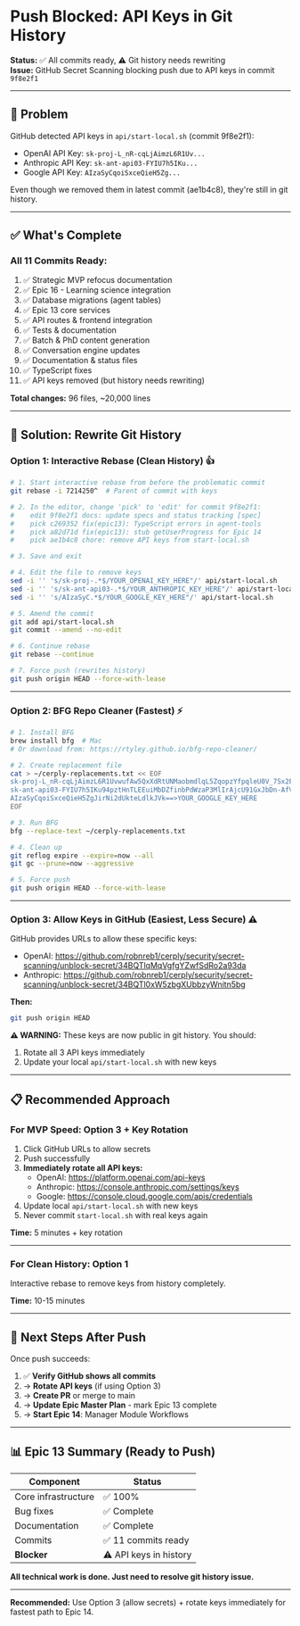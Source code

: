 # Push Blocked: API Keys in Git History

**Status:** ✅ All commits ready, ⚠️ Git history needs rewriting  
**Issue:** GitHub Secret Scanning blocking push due to API keys in commit `9f8e2f1`

---

## 🚨 **Problem**

GitHub detected API keys in `api/start-local.sh` (commit 9f8e2f1):
- OpenAI API Key: `sk-proj-L_nR-cqLjAimzL6R1Uv...`
- Anthropic API Key: `sk-ant-api03-FYIU7h5IKu...`
- Google API Key: `AIzaSyCqoiSxceQieH5Zg...`

Even though we removed them in latest commit (ae1b4c8), they're still in git history.

---

## ✅ **What's Complete**

### **All 11 Commits Ready:**
1. ✅ Strategic MVP refocus documentation
2. ✅ Epic 16 - Learning science integration
3. ✅ Database migrations (agent tables)
4. ✅ Epic 13 core services
5. ✅ API routes & frontend integration
6. ✅ Tests & documentation
7. ✅ Batch & PhD content generation
8. ✅ Conversation engine updates
9. ✅ Documentation & status files
10. ✅ TypeScript fixes
11. ✅ API keys removed (but history needs rewriting)

**Total changes:** 96 files, ~20,000 lines

---

## 🔧 **Solution: Rewrite Git History**

### **Option 1: Interactive Rebase (Clean History)** 👍

```bash
# 1. Start interactive rebase from before the problematic commit
git rebase -i 7214250^  # Parent of commit with keys

# 2. In the editor, change 'pick' to 'edit' for commit 9f8e2f1:
#    edit 9f8e2f1 docs: update specs and status tracking [spec]
#    pick c269352 fix(epic13): TypeScript errors in agent-tools
#    pick a82d71d fix(epic13): stub getUserProgress for Epic 14
#    pick ae1b4c8 chore: remove API keys from start-local.sh

# 3. Save and exit

# 4. Edit the file to remove keys
sed -i '' 's/sk-proj-.*$/YOUR_OPENAI_KEY_HERE"/' api/start-local.sh
sed -i '' 's/sk-ant-api03-.*$/YOUR_ANTHROPIC_KEY_HERE"/' api/start-local.sh
sed -i '' 's/AIzaSyC.*$/YOUR_GOOGLE_KEY_HERE"/' api/start-local.sh

# 5. Amend the commit
git add api/start-local.sh
git commit --amend --no-edit

# 6. Continue rebase
git rebase --continue

# 7. Force push (rewrites history)
git push origin HEAD --force-with-lease
```

---

### **Option 2: BFG Repo Cleaner (Fastest)** ⚡

```bash
# 1. Install BFG
brew install bfg  # Mac
# Or download from: https://rtyley.github.io/bfg-repo-cleaner/

# 2. Create replacement file
cat > ~/cerply-replacements.txt << EOF
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==>YOUR_OPENAI_KEY_HERE
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==>YOUR_ANTHROPIC_KEY_HERE
AIzaSyCqoiSxceQieH5ZgJirNi2dUkteLdlkJVk==>YOUR_GOOGLE_KEY_HERE
EOF

# 3. Run BFG
bfg --replace-text ~/cerply-replacements.txt

# 4. Clean up
git reflog expire --expire=now --all
git gc --prune=now --aggressive

# 5. Force push
git push origin HEAD --force-with-lease
```

---

### **Option 3: Allow Keys in GitHub (Easiest, Less Secure)** ⚠️

GitHub provides URLs to allow these specific keys:
- OpenAI: https://github.com/robnreb1/cerply/security/secret-scanning/unblock-secret/34BQTlqMqVgfgYZwfSdRo2a93da
- Anthropic: https://github.com/robnreb1/cerply/security/secret-scanning/unblock-secret/34BQTl0xW5zbgXUbbzyWnitn5bg

**Then:**
```bash
git push origin HEAD
```

**⚠️ WARNING:** These keys are now public in git history. You should:
1. Rotate all 3 API keys immediately
2. Update your local `api/start-local.sh` with new keys

---

## 📋 **Recommended Approach**

### **For MVP Speed: Option 3 + Key Rotation**

1. Click GitHub URLs to allow secrets
2. Push successfully
3. **Immediately rotate all API keys:**
   - OpenAI: https://platform.openai.com/api-keys
   - Anthropic: https://console.anthropic.com/settings/keys
   - Google: https://console.cloud.google.com/apis/credentials
4. Update local `api/start-local.sh` with new keys
5. Never commit `start-local.sh` with real keys again

**Time:** 5 minutes + key rotation

---

### **For Clean History: Option 1**

Interactive rebase to remove keys from history completely.

**Time:** 10-15 minutes

---

## 🎯 **Next Steps After Push**

Once push succeeds:

1. ✅ **Verify GitHub shows all commits**
2. → **Rotate API keys** (if using Option 3)
3. → **Create PR** or merge to main
4. → **Update Epic Master Plan** - mark Epic 13 complete
5. → **Start Epic 14**: Manager Module Workflows

---

## 📊 **Epic 13 Summary (Ready to Push)**

| Component | Status |
|-----------|--------|
| Core infrastructure | ✅ 100% |
| Bug fixes | ✅ Complete |
| Documentation | ✅ Complete |
| Commits | ✅ 11 commits ready |
| **Blocker** | ⚠️ API keys in history |

**All technical work is done. Just need to resolve git history issue.**

---

**Recommended:** Use Option 3 (allow secrets) + rotate keys immediately for fastest path to Epic 14.

